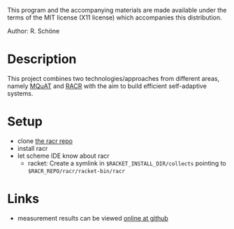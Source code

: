 This program and the accompanying materials are made available under the
terms of the MIT license (X11 license) which accompanies this distribution.

Author: R. Schöne

# Description

This project combines two technologies/approaches from different areas, namely [MQuAT](https://bitbucket.org/rschoene/mquat) and [RACR](https://github.com/christoff-buerger/racr/)
with the aim to build efficient self-adaptive systems.

# Setup

- clone [the racr repo](https://github.com/christoff-buerger/racr.git)
- install racr
- let scheme IDE know about racr
  - racket: Create a symlink in `$RACKET_INSTALL_DIR/collects` pointing to `$RACR_REPO/racr/racket-bin/racr`

# Links

- measurement results can be viewed [online at github](https://github.com/rene-schoene/racr-mquat/blob/master/ilp-measurement.ipynb)
